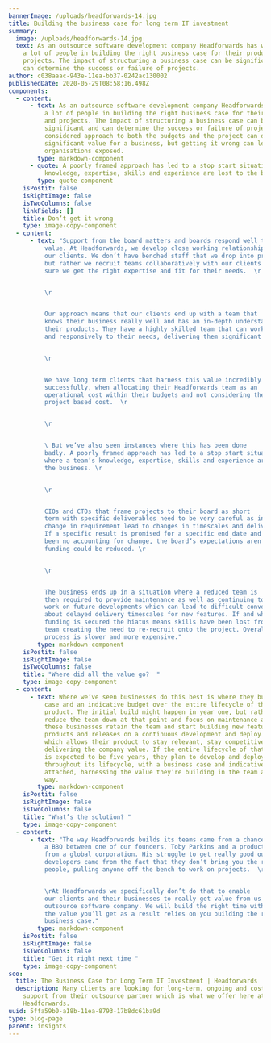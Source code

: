 ```yaml
---
bannerImage: /uploads/headforwards-14.jpg
title: Building the business case for long term IT investment
summary:
  image: /uploads/headforwards-14.jpg
  text: As an outsource software development company Headforwards has worked with
    a lot of people in building the right business case for their products and
    projects. The impact of structuring a business case can be significant and
    can determine the success or failure of projects.
author: c038aaac-943e-11ea-bb37-0242ac130002
publishedDate: 2020-05-29T08:58:16.498Z
components:
  - content:
      - text: As an outsource software development company Headforwards has worked with
          a lot of people in building the right business case for their products
          and projects. The impact of structuring a business case can be
          significant and can determine the success or failure of projects. A
          considered approach to both the budgets and the project can deliver
          significant value for a business, but getting it wrong can leave
          organisations exposed.
        type: markdown-component
      - quote: A poorly framed approach has led to a stop start situation where a team’s
          knowledge, expertise, skills and experience are lost to the business.
        type: quote-component
    isPostit: false
    isRightImage: false
    isTwoColumns: false
    linkFields: []
    title: Don’t get it wrong
    type: image-copy-component
  - content:
      - text: "Support from the board matters and boards respond well to long term
          value. At Headforwards, we develop close working relationships with
          our clients. We don’t have benched staff that we drop into projects
          but rather we recruit teams collaboratively with our clients to make
          sure we get the right expertise and fit for their needs.  \r


          \r


          Our approach means that our clients end up with a team that
          knows their business really well and has an in-depth understanding of
          their products. They have a highly skilled team that can work quickly
          and responsively to their needs, delivering them significant value. \r


          \r


          We have long term clients that harness this value incredibly
          successfully, when allocating their Headforwards team as an
          operational cost within their budgets and not considering them as
          project based cost.  \r


          \r


          \ But we’ve also seen instances where this has been done
          badly. A poorly framed approach has led to a stop start situation
          where a team’s knowledge, expertise, skills and experience are lost to
          the business. \r


          \r


          CIOs and CTOs that frame projects to their board as short
          term with specific deliverables need to be very careful as inevitable
          change in requirement lead to changes in timescales and deliverables.
          If a specific result is promised for a specific end date and there has
          been no accounting for change, the board’s expectations aren’t met and
          funding could be reduced. \r


          \r


          The business ends up in a situation where a reduced team is
          then required to provide maintenance as well as continuing to try to
          work on future developments which can lead to difficult conversations
          about delayed delivery timescales for new features. If and when new
          funding is secured the hiatus means skills have been lost from the
          team creating the need to re-recruit onto the project. Overall, the
          process is slower and more expensive."
        type: markdown-component
    isPostit: false
    isRightImage: false
    isTwoColumns: false
    title: "Where did all the value go?  "
    type: image-copy-component
  - content:
      - text: Where we’ve seen businesses do this best is where they build a business
          case and an indicative budget over the entire lifecycle of the
          product. The initial build might happen in year one, but rather than
          reduce the team down at that point and focus on maintenance alone,
          these businesses retain the team and start building new features,
          products and releases on a continuous development and deploy model
          which allows their product to stay relevant, stay competitive and keep
          delivering the company value. If the entire lifecycle of that product
          is expected to be five years, they plan to develop and deploy
          throughout its lifecycle, with a business case and indicative budget
          attached, harnessing the value they’re building in the team along the
          way.
        type: markdown-component
    isPostit: false
    isRightImage: false
    isTwoColumns: false
    title: "What’s the solution? "
    type: image-copy-component
  - content:
      - text: "The way Headforwards builds its teams came from a chance conversation at
          a BBQ between one of our founders, Toby Parkins and a product owner
          from a global corporation. His struggle to get really good outsource
          developers came from the fact that they don’t bring you the right
          people, pulling anyone off the bench to work on projects.  \r


          \rAt Headforwards we specifically don’t do that to enable
          our clients and their businesses to really get value from us as an
          outsource software company. We will build the right time with you, and
          the value you’ll get as a result relies on you building the right
          business case."
        type: markdown-component
    isPostit: false
    isRightImage: false
    isTwoColumns: false
    title: "Get it right next time "
    type: image-copy-component
seo:
  title: The Business Case for Long Term IT Investment | Headforwards
  description: Many clients are looking for long-term, ongoing and cost-effective
    support from their outsource partner which is what we offer here at
    Headforwards.
uuid: 5ffa59b0-a18b-11ea-8793-17b8dc61ba9d
type: blog-page
parent: insights
---
```

